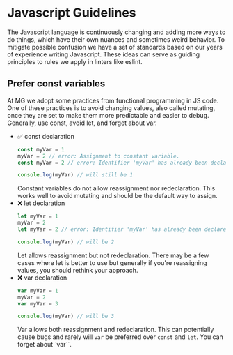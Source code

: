 # Javascript Guidelines

The Javascript language is continuously changing and adding more ways to do things, which have their own nuances and sometimes weird behavior. To mitigate possible confusion we have a set of standards based on our years of experience writing Javascript. These ideas can serve as guiding principles to rules we apply in linters like eslint.

## Prefer const variables

At MG we adopt some practices from functional programming in JS code. One of these practices is to avoid changing values, also called mutating, once they are set to make them more predictable and easier to debug. Generally, use const, avoid let, and forget about var.

- ✅ const declaration
    ```javascript
    const myVar = 1
    myVar = 2 // error: Assignment to constant variable.
    const myVar = 2 // error: Identifier 'myVar' has already been declared

    console.log(myVar) // will still be 1
    ```
    Constant variables do not allow reassignment nor redeclaration. This works well to avoid mutating and should be the default way to assign.
- ❌ let declaration
    ```javascript
    let myVar = 1
    myVar = 2
    let myVar = 2 // error: Identifier 'myVar' has already been declared

    console.log(myVar) // will be 2
    ```
    Let allows reassignment but not redeclaration. There may be a few cases where let is better to use but generally if you're reassigning values, you should rethink your approach.
- ❌ var declaration
    ```javascript
    var myVar = 1
    myVar = 2
    var myVar = 3

    console.log(myVar) // will be 3
    ```
    Var allows both reassignment and redeclaration. This can potentially cause bugs and rarely will `var` be preferred over `const` and `let`. You can forget about `var``.
